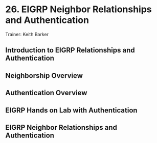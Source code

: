 # 26. EIGRP Neighbor Relationships and Authentication

Trainer: Keith Barker



## Introduction to EIGRP Relationships and Authentication





## Neighborship Overview





## Authentication Overview





## EIGRP Hands on Lab with Authentication





## EIGRP Neighbor Relationships and Authentication




